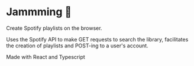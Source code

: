 # Jammming 🎵

Create Spotify playlists on the browser.

Uses the Spotify API to make GET requests to search the library, facilitates the creation of playlists and POST-ing to a user's account.

Made with React and Typescript
